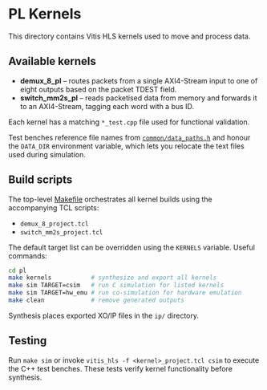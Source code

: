 # PL Kernels

This directory contains Vitis HLS kernels used to move and process data.

## Available kernels
- **demux_8_pl** – routes packets from a single AXI4-Stream input to one of eight outputs based on the packet TDEST field.
- **switch_mm2s_pl** – reads packetised data from memory and forwards it to an AXI4-Stream, tagging each word with a bus ID.

Each kernel has a matching `*_test.cpp` file used for functional validation.

Test benches reference file names from [`common/data_paths.h`](../common/data_paths.h)
and honour the `DATA_DIR` environment variable, which lets you relocate the
text files used during simulation.

## Build scripts
The top-level [Makefile](Makefile) orchestrates all kernel builds using the accompanying TCL scripts:

- `demux_8_project.tcl`
- `switch_mm2s_project.tcl`

The default target list can be overridden using the `KERNELS` variable. Useful commands:

```bash
cd pl
make kernels           # synthesize and export all kernels
make sim TARGET=csim   # run C simulation for listed kernels
make sim TARGET=hw_emu # run co-simulation for hardware emulation
make clean             # remove generated outputs
```

Synthesis places exported XO/IP files in the `ip/` directory.

## Testing
Run `make sim` or invoke `vitis_hls -f <kernel>_project.tcl csim` to execute the C++ test benches. These tests verify kernel functionality before synthesis.
